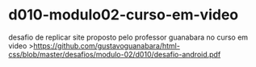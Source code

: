 # d010-modulo02-curso-em-video
desafio de replicar site proposto pelo professor guanabara no curso em video >https://github.com/gustavoguanabara/html-css/blob/master/desafios/modulo-02/d010/desafio-android.pdf
